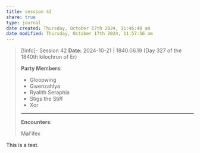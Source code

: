```yaml
---
title: session 42
share: true
type: journal
date created: Thursday, October 17th 2024, 11:46:40 am
date modified: Thursday, October 17th 2024, 11:57:56 am
---
```


> [!info]- Session 42 **Date:** 2024-10-21 | 1840.06.19 (Day 327 of the 1840th kilochron of Er)
>
> **Party Members:**
> 
> - Gloopwing
> - Gwenzahlya 
> - Ryalith Seraphia 
> - Stigs the Stiff 
> - Xor
> 
> ---
> 
> **Encounters**:
>
> Mal'ifex

This is a test. 